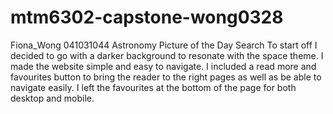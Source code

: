 # mtm6302-capstone-wong0328
Fiona_Wong 041031044 Astronomy Picture of the Day Search
To start off I decided to go with a darker background to resonate with the space theme. I made the website simple and easy to navigate. I included a read more and favourites button to bring the reader to the right pages as well as be able to navigate easily. I left the favourites at the bottom of the page for both desktop and mobile. 

